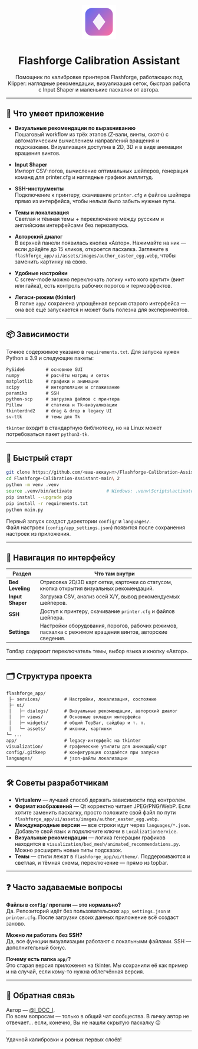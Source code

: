 <div align="center">

<img src="flashforge_app/ui/assets/icons/app.svg" width="92" alt="Flashforge Calibration Assistant logo" />

# Flashforge Calibration Assistant

Помощник по калибровке принтеров Flashforge, работающих под Klipper: наглядные рекомендации, визуализация сеток, быстрая работа с Input Shaper и маленькие пасхалки от автора.

</div>

---

## 🌟 Что умеет приложение

- **Визуальные рекомендации по выравниванию**  
  Пошаговый workflow из трёх этапов (Z-вали, винты, скотч) с автоматическим вычислением направлений вращения и подсказками. Визуализация доступна в 2D, 3D и в виде анимации вращения винтов.

- **Input Shaper**  
  Импорт CSV-логов, вычисление оптимальных шейперов, генерация команд для printer.cfg и наглядные графики амплитуд.

- **SSH-инструменты**  
  Подключение к принтеру, скачивание `printer.cfg` и файлов шейпера прямо из интерфейса, чтобы нельзя было забыть нужные пути.

- **Темы и локализация**  
  Светлая и тёмная темы + переключение между русским и английским интерфейсами без перезапуска.

- **Авторский диалог**  
  В верхней панели появилась кнопка «Автор». Нажимайте на ник — если дойдёте до 15 кликов, откроется пасхалка. Загляните в `flashforge_app/ui/assets/images/author_easter_egg.webp`, чтобы заменить картинку на свою.

- **Удобные настройки**  
  С screw-mode можно переключать логику «кто кого крутит» (винт или гайка), есть контроль рабочих порогов и термоэффектов.

- **Легаси-режим (tkinter)**  
  В папке `app/` сохранена упрощённая версия старого интерфейса — она всё ещё запускается и может быть полезна для экспериментов.

---

## 📦 Зависимости

Точное содержимое указано в `requirements.txt`. Для запуска нужен Python ≥ 3.9 и следующие пакеты:

```
PySide6        # основное GUI
numpy          # расчёты матриц и сеток
matplotlib     # графики и анимации
scipy          # интерполяции и сглаживание
paramiko       # SSH
python-scp     # загрузка файлов с принтера
Pillow         # статика и Tk-визуализации
tkinterdnd2    # drag & drop в legacy UI
sv-ttk         # темы для Tk
```

`tkinter` входит в стандартную библиотеку, но на Linux может потребоваться пакет `python3-tk`.

---

## 🚀 Быстрый старт

```bash
git clone https://github.com/<ваш-аккаунт>/Flashforge-Calibration-Assistant.git
cd Flashforge-Calibration-Assistant-main\ 2
python -m venv .venv
source .venv/bin/activate             # Windows: .venv\Scripts\activate
pip install --upgrade pip
pip install -r requirements.txt
python main.py
```

Первый запуск создаст директории `config/` и `languages/`.  
Файл настроек (`config/app_settings.json`) появится после сохранения настроек из приложения.

---

## 🧭 Навигация по интерфейсу

| Раздел | Что там внутри |
|--------|----------------|
| **Bed Leveling** | Отрисовка 2D/3D карт сетки, карточки со статусом, кнопка открытия визуальных рекомендаций. |
| **Input Shaper** | Загрузка CSV, анализ осей X/Y, вывод рекомендуемых шейперов. |
| **SSH** | Доступ к принтеру, скачивание `printer.cfg` и файлов шейпера. |
| **Settings** | Настройки оборудования, порогов, рабочих режимов, пасхалка c режимом вращения винтов, авторские сведения. |

Топбар содержит переключатель темы, выбор языка и кнопку «Автор».

---

## 🗂 Структура проекта

```
flashforge_app/
 ├─ services/         # Настройки, локализация, состояние
 ├─ ui/
 │   ├─ dialogs/      # Визуальные рекомендации, авторский диалог
 │   ├─ views/        # Основные вкладки интерфейса
 │   ├─ widgets/      # общий TopBar, сайдбар и т. п.
 │   └─ assets/       # иконки, картинки
└─ ...
app/                  # legacy-интерфейс на tkinter
visualization/        # графические утилиты для анимаций/карт
config/.gitkeep       # конфигурация создаётся при запуске
languages/            # json-файлы локализации
```

---

## 🛠 Советы разработчикам

- **Virtualenv** — лучший способ держать зависимости под контролем.  
- **Формат изображений** — Qt корректно читает JPEG/PNG/WebP. Если хотите заменить пасхалку, просто положите свой файл по пути `flashforge_app/ui/assets/images/author_easter_egg.webp`.  
- **Международные версии** — все строки идут через `languages/*.json`. Добавьте свой язык и подключите ключи в `LocalizationService`.  
- **Визуальные рекомендации** — логика генерации графиков находится в `visualization/bed_mesh/animated_recommendations.py`. Можно расширять новые типы подсказок.
- **Темы** — стили лежат в `flashforge_app/ui/theme/`. Поддерживаются и светлая, и тёмная схемы, переключение — прямо из topbar.

---

## ❓ Часто задаваемые вопросы

**Файлы в `config/` пропали — это нормально?**  
Да. Репозиторий идёт без пользовательских `app_settings.json` и `printer.cfg`. После загрузки своих данных приложение всё создаст заново.

**Можно ли работать без SSH?**  
Да, все функции визуализации работают с локальными файлами. SSH — дополнительный бонус.

**Почему есть папка `app/`?**  
Это старая версия приложения на tkinter. Мы сохранили её как пример и на случай, если кому-то нужна облегчённая версия.

---

## 🤝 Обратная связь

Автор — [@I_DOC_I](https://t.me/I_DOC_I).  
По всем вопросам — только в общий чат сообщества. В личку автор не отвечает… если, конечно, Вы не нашли скрытую пасхалку 😉

---

Удачной калибровки и ровных первых слоёв!
